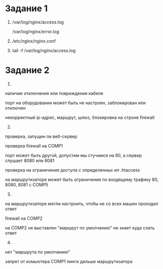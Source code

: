 # Задание 1
1. /var/log/nginx/access.log
   
   /var/log/nginx/error.log
2. /etc/nginx/nginx.conf
3. tail -f /var/log/nginx/access.log
# Задание 2
1.
наличие отключения или повреждения кабеля

порт на оборудовании может быть не настроен, заблокирован или отключен

некорректный ip-адрес, маршрут, шлюз, блокировка на строне firewall

2.
проверка, запущен ли веб-сервер

проверка firewall на COMP1

порт может быть другой, допустим мы стучимся на 80, а сервер слушает 8080 или 8081

проверка на ограничения доступа с определенных ип .htaccess

на маршрутизаторе может быть ограничения по входящему трафику 80, 8080, 8081 с COMP5

3.
на маршрутизаторе могли настроить, чтобы не со всех машин проходил ответ

firewall на COMP2

на COMP2 не выставлен "маршрут по умолчанию" не знает куда слать ответ

4.
нет "маршрута по умолчанию"

запрет от комьютера COMP1 пинги дальше маршрутизатора
